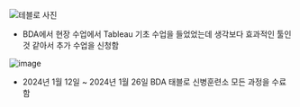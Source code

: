 ![테블로 사진](https://github.com/kgw08003/BDA_Tableau/assets/109195054/4bf42b7f-b869-4d18-ac2f-262242474ebe)
- BDA에서 현장 수업에서 Tableau 기초 수업을 들었었는데 생각보다 효과적인 툴인것 같아서 추가 수업을 신청함

 ![image](https://github.com/kgw08003/BDA_Tableau/assets/109195054/c2c4c46f-d4d9-41a8-9353-a9f673ad9cbd)
- 2024년 1월 12일 ~ 2024년 1월 26일 BDA 태블로 신병훈련소 모든 과정을 수료함
